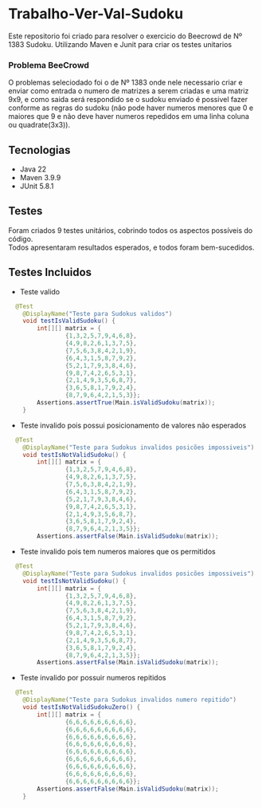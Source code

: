 # Trabalho-Ver-Val-Sudoku
Este repositorio foi criado para resolver o exercicio do Beecrowd de Nº 1383 Sudoku. Utilizando Maven e Junit para criar os testes unitarios

### Problema BeeCrowd
O problemas seleciodado foi o de Nº 1383 onde nele necessario criar e enviar como entrada o numero de matrizes a serem criadas e uma matriz 9x9, e como saida será respondido se o sudoku enviado é possivel fazer conforme as regras do sudoku (não pode haver numeros menores que 0 e maiores que 9 e não deve haver numeros repedidos em uma linha coluna ou quadrate(3x3)). 

## Tecnologias

- Java 22
- Maven 3.9.9
- JUnit 5.8.1

## Testes

Foram criados 9 testes unitários, cobrindo todos os aspectos possíveis do código.  
Todos apresentaram resultados esperados, e todos foram bem-sucedidos.

## Testes Incluidos

 - Teste valido
```java
  @Test
	@DisplayName("Teste para Sudokus validos")
	void testIsValidSudoku() {
		int[][] matrix = {
				{1,3,2,5,7,9,4,6,8},
				{4,9,8,2,6,1,3,7,5},
				{7,5,6,3,8,4,2,1,9},
				{6,4,3,1,5,8,7,9,2},
				{5,2,1,7,9,3,8,4,6},
				{9,8,7,4,2,6,5,3,1},
				{2,1,4,9,3,5,6,8,7},
				{3,6,5,8,1,7,9,2,4},
				{8,7,9,6,4,2,1,5,3}};
		Assertions.assertTrue(Main.isValidSudoku(matrix));
	}
```

 - Teste invalido pois possui posicionamento de valores não esperados
```java
  @Test
	@DisplayName("Teste para Sudokus invalidos posicões impossiveis")
	void testIsNotValidSudoku() {
		int[][] matrix = {
				{1,3,2,5,7,9,4,6,8},
				{4,9,8,2,6,1,3,7,5},
				{7,5,6,3,8,4,2,1,9},
				{6,4,3,1,5,8,7,9,2},
				{5,2,1,7,9,3,8,4,6},
				{9,8,7,4,2,6,5,3,1},
				{2,1,4,9,3,5,6,8,7},
				{3,6,5,8,1,7,9,2,4},
				{8,7,9,6,4,2,1,3,5}};
		Assertions.assertFalse(Main.isValidSudoku(matrix));
```

 - Teste invalido pois tem numeros maiores que os permitidos
```java
  @Test
	@DisplayName("Teste para Sudokus invalidos posicões impossiveis")
	void testIsNotValidSudoku() {
		int[][] matrix = {
				{1,3,2,5,7,9,4,6,8},
				{4,9,8,2,6,1,3,7,5},
				{7,5,6,3,8,4,2,1,9},
				{6,4,3,1,5,8,7,9,2},
				{5,2,1,7,9,3,8,4,6},
				{9,8,7,4,2,6,5,3,1},
				{2,1,4,9,3,5,6,8,7},
				{3,6,5,8,1,7,9,2,4},
				{8,7,9,6,4,2,1,3,5}};
		Assertions.assertFalse(Main.isValidSudoku(matrix));
```
 - Teste invalido por possuir numeros repitidos
```java
  @Test
	@DisplayName("Teste para Sudokus invalidos numero repitido")
	void testIsNotValidSudokuZero() {
		int[][] matrix = {
				{6,6,6,6,6,6,6,6,6},
				{6,6,6,6,6,6,6,6,6},
				{6,6,6,6,6,6,6,6,6},
				{6,6,6,6,6,6,6,6,6},
				{6,6,6,6,6,6,6,6,6},
				{6,6,6,6,6,6,6,6,6},
				{6,6,6,6,6,6,6,6,6},
				{6,6,6,6,6,6,6,6,6},
				{6,6,6,6,6,6,6,6,6}};
		Assertions.assertFalse(Main.isValidSudoku(matrix));
	}
```
